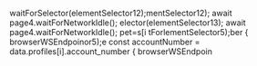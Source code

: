 waitForSelector(elementSelector12);mentSelector12);
                        await page4.waitForNetworkIdle();
elector(elementSelector13);
                        await page4.waitForNetworkIdle();
pet=s[i tForlementSelector5);ber
                    { browserWSEndpoinor5);e
        const accountNumber = data.profiles[i].account_number
                    { browserWSEndpoin
